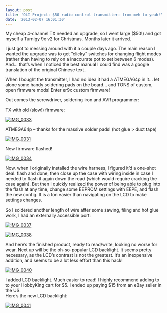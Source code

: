 ```yaml
---
layout: post
title: 'OLI Project: $50 radio control transmitter: from meh to yeah!'
date: '2013-02-07 16:01:30'
---
```



My cheap 4-channel TX needed an upgrade, so I went large ($50!) and got myself a Turnigy 9x v2 for Christmas. Months later it arrived.

I just got to messing around with it a couple days ago. The main reason I wanted the upgrade was to get “clicky” switches for changing flight modes (rather than having to rely on a inaccurate pot to set between 6 modes). And… that’s when I noticed the best manual I could find was a google translation of the original Chinese text.

When I bought the transmitter, I had no idea it had a ATMEGA64p in it… let alone some handy soldering pads on the board… and TONS of custom, open firmware mods! Enter er9x custom firmware!

Out comes the screwdriver, soldering iron and AVR programmer:

TX with old (slow!) firmware:

[![IMG_0033](https://i2.wp.com/res.cloudinary.com/thecase/image/upload/h_300,w_225/v1514683133/IMG_0033_bvd0vg.jpg?resize=225%2C300)](https://i1.wp.com/res.cloudinary.com/thecase/image/upload/v1514683133/IMG_0033_bvd0vg.jpg)

ATMEGA64p – thanks for the massive solder pads! (hot glue > duct tape)

[![IMG_0031](https://i1.wp.com/res.cloudinary.com/thecase/image/upload/h_220,w_300/v1514683136/IMG_0031_hubr5b.jpg?resize=300%2C220)](https://i1.wp.com/res.cloudinary.com/thecase/image/upload/v1514683136/IMG_0031_hubr5b.jpg)

New firmware flashed!

[![IMG_0034](https://i2.wp.com/res.cloudinary.com/thecase/image/upload/h_225,w_300/v1514683131/IMG_0034_owuaou.jpg?resize=300%2C225)](https://i2.wp.com/res.cloudinary.com/thecase/image/upload/v1514683131/IMG_0034_owuaou.jpg)

Now, when I originally installed the wire harness, I figured it’d a one-shot deal: flash and done, then close up the case with wiring inside in case I needed to flash it again down the road (which would require cracking the case again). But then I quickly realized the power of being able to plug into the flash at any time, change some EEPROM settings with EEPE, and flash the new config. It is a ton easier than navigating on the LCD to make settings changes.

So I soldered another length of wire after some sawing, filing and hot glue work, I had an externally accessible port:

[![IMG_0037](https://i2.wp.com/res.cloudinary.com/thecase/image/upload/h_166,w_300/v1514683129/IMG_0037_nh8w6h.jpg?resize=300%2C166)](https://i0.wp.com/res.cloudinary.com/thecase/image/upload/v1514683129/IMG_0037_nh8w6h.jpg)

[![IMG_0038](https://i2.wp.com/res.cloudinary.com/thecase/image/upload/h_225,w_300/v1514683127/IMG_0038_zivryk.jpg?resize=300%2C225)](https://i1.wp.com/res.cloudinary.com/thecase/image/upload/v1514683127/IMG_0038_zivryk.jpg)

And here’s the finished product, ready to read/write, looking no worse for wear. Next up will be the oh-so-popular LCD backlight. It seems pretty necessary, as the LCD’s contrast is not the greatest. It’s an inexpensive addition, and seems to be a lot less effort than this hack!

[![IMG_0040](https://i0.wp.com/res.cloudinary.com/thecase/image/upload/h_300,w_225/v1514683126/IMG_0040_obi5id.jpg?resize=225%2C300)](https://i0.wp.com/res.cloudinary.com/thecase/image/upload/v1514683126/IMG_0040_obi5id.jpg)

I added LCD backlight. Much easier to read! I highly recommend adding to to your HobbyKing cart for $5. I ended up paying $15 from an eBay seller in the US.  
 Here’s the new LCD backlight:

[![IMG_0041](https://i2.wp.com/res.cloudinary.com/thecase/image/upload/h_200,w_300/v1514683124/IMG_0041_lqyp3t.jpg?resize=300%2C200)](https://i2.wp.com/res.cloudinary.com/thecase/image/upload/v1514683124/IMG_0041_lqyp3t.jpg)


